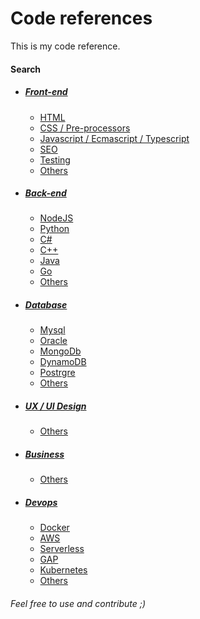 # Code references
This is my code reference.

#### Search
  - ##### [Front-end](/frontend)
    * [HTML](/frontend/html)
    * [CSS / Pre-processors](/frontend/css-pre-processors)
    * [Javascript / Ecmascript / Typescript](/frontend/js)
    * [SEO](/frontend/seo)
    * [Testing](/frontend/testing)
    * [Others](/frontend/others/)
  - ##### [Back-end](/backend)
    * [NodeJS](/backend/nodejs)
    * [Python](/backend/python)
    * [C#](/backend/csharp)
    * [C++](/backend/cpp)
    * [Java](/backend/java)
    * [Go](/backend/go)
    * [Others](/backend/others)
  - ##### [Database](/database)
    * [Mysql](/database/mysql)
    * [Oracle](/database/oracle)
    * [MongoDb](/database/mongodb)
    * [DynamoDB](/database/dynamodb)
    * [Postrgre](/database/postrgre)
    * [Others](/database/others)
  - ##### [UX / UI Design](/ux-ui-design)
    * [Others](/ux-ui-design/others)
  - ##### [Business](/business)
    * [Others](/business/others)
  - ##### [Devops](/devops)
    * [Docker](/devops/docker)
    * [AWS](/devops/aws)
    * [Serverless](/devops/serverless)
    * [GAP](/devops/gap)
    * [Kubernetes](/devops/kubernetes)
    * [Others](/devops/others)

###### Feel free to use and contribute ;)
